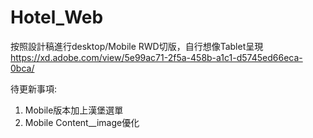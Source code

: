 # Hotel_Web

按照設計稿進行desktop/Mobile RWD切版，自行想像Tablet呈現
https://xd.adobe.com/view/5e99ac71-2f5a-458b-a1c1-d5745ed66eca-0bca/ 

待更新事項:
1. Mobile版本加上漢堡選單
2. Mobile Content__image優化
